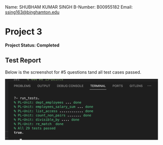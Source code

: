 Name:		SHUBHAM KUMAR SINGH
B-Number:	B00955182
Email:		ssing163@binghamton.edu


# Project 3

<strong> Project Status: Completed </strong>

## Test Report

Below is the screenshot for #5 questions tand all test cases passed.

![Test Report](./test-result/test.png)
